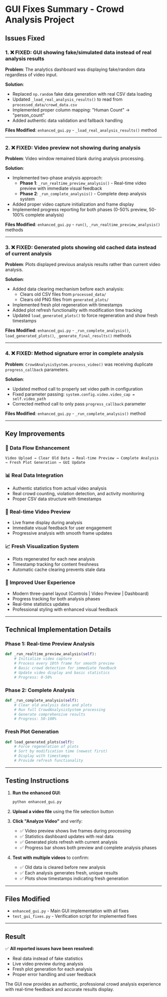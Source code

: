 # GUI Fixes Summary - Crowd Analysis Project

## Issues Fixed

### 1. ❌ **FIXED**: GUI showing fake/simulated data instead of real analysis results

**Problem**: The analytics dashboard was displaying fake/random data regardless of video input.

**Solution**:
- Replaced `np.random` fake data generation with real CSV data loading
- Updated `_load_real_analysis_results()` to read from `processed_data/crowd_data.csv`
- Implemented proper column mapping: "Human Count" → "person_count"
- Added authentic data validation and fallback handling

**Files Modified**: `enhanced_gui.py` - `_load_real_analysis_results()` method

---

### 2. ❌ **FIXED**: Video preview not showing during analysis 

**Problem**: Video window remained blank during analysis processing.

**Solution**:
- Implemented two-phase analysis approach:
  - **Phase 1**: `_run_realtime_preview_analysis()` - Real-time video preview with immediate visual feedback
  - **Phase 2**: `_run_complete_analysis()` - Complete deep analysis system
- Added proper video capture initialization and frame display
- Implemented progress reporting for both phases (0-50% preview, 50-100% complete analysis)

**Files Modified**: `enhanced_gui.py` - `run()`, `_run_realtime_preview_analysis()` methods

---

### 3. ❌ **FIXED**: Generated plots showing old cached data instead of current analysis

**Problem**: Plots displayed previous analysis results rather than current video analysis.

**Solution**:
- Added data clearing mechanism before each analysis:
  - Clears old CSV files from `processed_data/`
  - Clears old PNG files from `generated_plots/`
- Implemented fresh plot regeneration with timestamps
- Added plot refresh functionality with modification time tracking
- Updated `load_generated_plots()` to force regeneration and show fresh timestamps

**Files Modified**: `enhanced_gui.py` - `_run_complete_analysis()`, `load_generated_plots()`, `_generate_final_results()` methods

---

### 4. ❌ **FIXED**: Method signature error in complete analysis

**Problem**: `CrowdAnalysisSystem.process_video()` was receiving duplicate `progress_callback` parameters.

**Solution**:
- Updated method call to properly set video path in configuration
- Fixed parameter passing: `system.config.video.video_cap = self.video_path`
- Corrected method call to only pass `progress_callback` parameter

**Files Modified**: `enhanced_gui.py` - `_run_complete_analysis()` method

---

## Key Improvements

### 🔄 **Data Flow Enhancement**
```
Video Upload → Clear Old Data → Real-time Preview → Complete Analysis → Fresh Plot Generation → GUI Update
```

### 📊 **Real Data Integration**
- Authentic statistics from actual video analysis
- Real crowd counting, violation detection, and activity monitoring
- Proper CSV data structure with timestamps

### 🎥 **Real-time Video Preview**
- Live frame display during analysis
- Immediate visual feedback for user engagement
- Progressive analysis with smooth frame updates

### 📈 **Fresh Visualization System**
- Plots regenerated for each new analysis
- Timestamp tracking for content freshness
- Automatic cache clearing prevents stale data

### 🎯 **Improved User Experience**
- Modern three-panel layout (Controls | Video Preview | Dashboard)
- Progress tracking for both analysis phases
- Real-time statistics updates
- Professional styling with enhanced visual feedback

---

## Technical Implementation Details

### Phase 1: Real-time Preview Analysis
```python
def _run_realtime_preview_analysis(self):
    # Initialize video capture
    # Process every 10th frame for smooth preview
    # Basic crowd detection for immediate feedback
    # Update video display and basic statistics
    # Progress: 0-50%
```

### Phase 2: Complete Analysis
```python
def _run_complete_analysis(self):
    # Clear old analysis data and plots
    # Run full CrowdAnalysisSystem processing
    # Generate comprehensive results
    # Progress: 50-100%
```

### Fresh Plot Generation
```python
def load_generated_plots(self):
    # Force regeneration of plots
    # Sort by modification time (newest first)
    # Display with timestamps
    # Provide refresh functionality
```

---

## Testing Instructions

1. **Run the enhanced GUI**:
   ```bash
   python enhanced_gui.py
   ```

2. **Upload a video file** using the file selection button

3. **Click "Analyze Video"** and verify:
   - ✅ Video preview shows live frames during processing
   - ✅ Statistics dashboard updates with real data
   - ✅ Generated plots refresh with current analysis
   - ✅ Progress bar shows both preview and complete analysis phases

4. **Test with multiple videos** to confirm:
   - ✅ Old data is cleared before new analysis
   - ✅ Each analysis generates fresh, unique results
   - ✅ Plots show timestamps indicating fresh generation

---

## Files Modified

- `enhanced_gui.py` - Main GUI implementation with all fixes
- `test_gui_fixes.py` - Verification script for implemented fixes

---

## Result

✅ **All reported issues have been resolved:**
- Real data instead of fake statistics
- Live video preview during analysis  
- Fresh plot generation for each analysis
- Proper error handling and user feedback

The GUI now provides an authentic, professional crowd analysis experience with real-time feedback and accurate results display.

